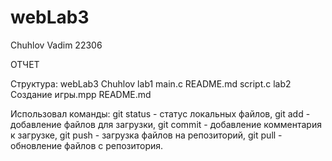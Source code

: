 # webLab3
Chuhlov Vadim
22306

ОТЧЕТ

Структура:
  webLab3
    Chuhlov
      lab1
        main.c
        README.md
        script.c
      lab2
        Создание игры.mpp
    README.md
    
Использовал команды:
git status - статус локальных файлов,
git add - добавление файлов для загрузки,
git commit - добавление комментария к загрузке,
git push - загрузка файлов на репозиторий,
git pull - обновление файлов с репозитория.

